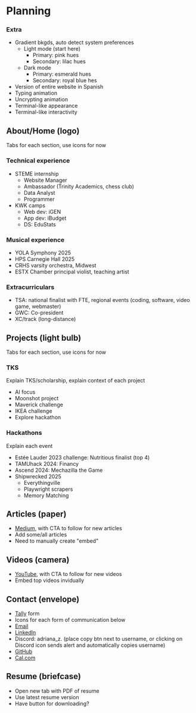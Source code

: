 # Planning

### Extra
- Gradient bkgds, auto detect system preferences
    - Light mode (start here)
        - Primary: pink hues
        - Secondary: lilac hues
    - Dark mode
        - Primary: esmerald hues
        - Secondary: royal blue hes
- Version of entire website in Spanish
- Typing animation
- Uncrypting animation
- Terminal-like appearance
- Terminal-like interactivity

## About/Home (logo)
Tabs for each section, use icons for now

### Technical experience
- STEME internship
    - Website Manager
    - Ambassador (Trinity Academics, chess club)
    - Data Analyst
    - Programmer
- KWK camps
    - Web dev: iGEN
    - App dev: iBudget
    - DS: EduStats

### Musical experience
- YOLA Symphony 2025
- HPS Carnegie Hall 2025
- CRHS varsity orchestra, Midwest
- ESTX Chamber principal violist, teaching artist

### Extracurriculars
- TSA: national finalist with FTE, regional events (coding, software, video game, webmaster)
- GWC: Co-president
- XC/track (long-distance)

## Projects (light bulb)
Tabs for each section, use icons for now

### TKS
Explain TKS/scholarship, explain context of each project
- AI focus
- Moonshot project
- Maverick challenge
- IKEA challenge
- Explore hackathon

### Hackathons
Explain each event
- Estée Lauder 2023 challenge: Nutritious finalist (top 4)
- TAMUhack 2024: Financy
- Ascend 2024: Mechazilla the Game
- Shipwrecked 2025
    - Everythingville
    - Playwright scrapers
    - Memory Matching

## Articles (paper)
- [Medium](https://medium.com/@aszm), with CTA to follow for new articles
- Add some/all articles
- Need to manually create "embed"

## Videos (camera)
- [YouTube](https://www.youtube.com/@aszm), with CTA to follow for new videos
- Embed top videos invidually

## Contact (envelope)
- [Tally](https://tally.so/r/w77pK2) form
- Icons for each form of communication below
- [Email](mailto:adrianasofia.zambrano@gmail.com)
- [LinkedIn](https://www.linkedin.com/in/adrianazambrano2009)
- Discord: adriana_z. (place copy btn next to username, or clicking on Discord icon sends alert and automatically copies username)
- [GitHub](https://github.com/aszm101)
- [Cal.com](https://cal.com/adriana-zambrano-pyke96)

## Resume (briefcase)
- Open new tab with PDF of resume
- Use latest resume version
- Have button for downloading?